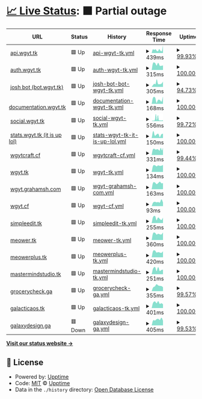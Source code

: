 # [📈 Live Status](https://stats.wgyt.tk): <!--live status--> **🟧 Partial outage**

<!--start: status pages-->
<!-- This summary is generated by Upptime (https://github.com/upptime/upptime) -->
<!-- Do not edit this manually, your changes will be overwritten -->
<!-- prettier-ignore -->
| URL | Status | History | Response Time | Uptime |
| --- | ------ | ------- | ------------- | ------ |
| <img alt="" src="https://favicons.githubusercontent.com/api.wgyt.tk" height="13"> [api.wgyt.tk](https://api.wgyt.tk/about) | 🟩 Up | [api-wgyt-tk.yml](https://github.com/wgytwebsites/stats.wgyt.tk/commits/HEAD/history/api-wgyt-tk.yml) | <details><summary><img alt="Response time graph" src="./graphs/api-wgyt-tk/response-time-week.png" height="20"> 439ms</summary><br><a href="https://stats.wgyt.tk/history/api-wgyt-tk"><img alt="Response time 452" src="https://img.shields.io/endpoint?url=https%3A%2F%2Fraw.githubusercontent.com%2Fwgytwebsites%2Fstats.wgyt.tk%2FHEAD%2Fapi%2Fapi-wgyt-tk%2Fresponse-time.json"></a><br><a href="https://stats.wgyt.tk/history/api-wgyt-tk"><img alt="24-hour response time 931" src="https://img.shields.io/endpoint?url=https%3A%2F%2Fraw.githubusercontent.com%2Fwgytwebsites%2Fstats.wgyt.tk%2FHEAD%2Fapi%2Fapi-wgyt-tk%2Fresponse-time-day.json"></a><br><a href="https://stats.wgyt.tk/history/api-wgyt-tk"><img alt="7-day response time 439" src="https://img.shields.io/endpoint?url=https%3A%2F%2Fraw.githubusercontent.com%2Fwgytwebsites%2Fstats.wgyt.tk%2FHEAD%2Fapi%2Fapi-wgyt-tk%2Fresponse-time-week.json"></a><br><a href="https://stats.wgyt.tk/history/api-wgyt-tk"><img alt="30-day response time 452" src="https://img.shields.io/endpoint?url=https%3A%2F%2Fraw.githubusercontent.com%2Fwgytwebsites%2Fstats.wgyt.tk%2FHEAD%2Fapi%2Fapi-wgyt-tk%2Fresponse-time-month.json"></a><br><a href="https://stats.wgyt.tk/history/api-wgyt-tk"><img alt="1-year response time 452" src="https://img.shields.io/endpoint?url=https%3A%2F%2Fraw.githubusercontent.com%2Fwgytwebsites%2Fstats.wgyt.tk%2FHEAD%2Fapi%2Fapi-wgyt-tk%2Fresponse-time-year.json"></a></details> | <details><summary><a href="https://stats.wgyt.tk/history/api-wgyt-tk">99.93%</a></summary><a href="https://stats.wgyt.tk/history/api-wgyt-tk"><img alt="All-time uptime 95.98%" src="https://img.shields.io/endpoint?url=https%3A%2F%2Fraw.githubusercontent.com%2Fwgytwebsites%2Fstats.wgyt.tk%2FHEAD%2Fapi%2Fapi-wgyt-tk%2Fuptime.json"></a><br><a href="https://stats.wgyt.tk/history/api-wgyt-tk"><img alt="24-hour uptime 100.00%" src="https://img.shields.io/endpoint?url=https%3A%2F%2Fraw.githubusercontent.com%2Fwgytwebsites%2Fstats.wgyt.tk%2FHEAD%2Fapi%2Fapi-wgyt-tk%2Fuptime-day.json"></a><br><a href="https://stats.wgyt.tk/history/api-wgyt-tk"><img alt="7-day uptime 99.93%" src="https://img.shields.io/endpoint?url=https%3A%2F%2Fraw.githubusercontent.com%2Fwgytwebsites%2Fstats.wgyt.tk%2FHEAD%2Fapi%2Fapi-wgyt-tk%2Fuptime-week.json"></a><br><a href="https://stats.wgyt.tk/history/api-wgyt-tk"><img alt="30-day uptime 95.98%" src="https://img.shields.io/endpoint?url=https%3A%2F%2Fraw.githubusercontent.com%2Fwgytwebsites%2Fstats.wgyt.tk%2FHEAD%2Fapi%2Fapi-wgyt-tk%2Fuptime-month.json"></a><br><a href="https://stats.wgyt.tk/history/api-wgyt-tk"><img alt="1-year uptime 95.98%" src="https://img.shields.io/endpoint?url=https%3A%2F%2Fraw.githubusercontent.com%2Fwgytwebsites%2Fstats.wgyt.tk%2FHEAD%2Fapi%2Fapi-wgyt-tk%2Fuptime-year.json"></a></details>
| <img alt="" src="https://favicons.githubusercontent.com/auth.wgyt.tk" height="13"> [auth.wgyt.tk](https://auth.wgyt.tk/) | 🟩 Up | [auth-wgyt-tk.yml](https://github.com/wgytwebsites/stats.wgyt.tk/commits/HEAD/history/auth-wgyt-tk.yml) | <details><summary><img alt="Response time graph" src="./graphs/auth-wgyt-tk/response-time-week.png" height="20"> 315ms</summary><br><a href="https://stats.wgyt.tk/history/auth-wgyt-tk"><img alt="Response time 394" src="https://img.shields.io/endpoint?url=https%3A%2F%2Fraw.githubusercontent.com%2Fwgytwebsites%2Fstats.wgyt.tk%2FHEAD%2Fapi%2Fauth-wgyt-tk%2Fresponse-time.json"></a><br><a href="https://stats.wgyt.tk/history/auth-wgyt-tk"><img alt="24-hour response time 350" src="https://img.shields.io/endpoint?url=https%3A%2F%2Fraw.githubusercontent.com%2Fwgytwebsites%2Fstats.wgyt.tk%2FHEAD%2Fapi%2Fauth-wgyt-tk%2Fresponse-time-day.json"></a><br><a href="https://stats.wgyt.tk/history/auth-wgyt-tk"><img alt="7-day response time 315" src="https://img.shields.io/endpoint?url=https%3A%2F%2Fraw.githubusercontent.com%2Fwgytwebsites%2Fstats.wgyt.tk%2FHEAD%2Fapi%2Fauth-wgyt-tk%2Fresponse-time-week.json"></a><br><a href="https://stats.wgyt.tk/history/auth-wgyt-tk"><img alt="30-day response time 394" src="https://img.shields.io/endpoint?url=https%3A%2F%2Fraw.githubusercontent.com%2Fwgytwebsites%2Fstats.wgyt.tk%2FHEAD%2Fapi%2Fauth-wgyt-tk%2Fresponse-time-month.json"></a><br><a href="https://stats.wgyt.tk/history/auth-wgyt-tk"><img alt="1-year response time 394" src="https://img.shields.io/endpoint?url=https%3A%2F%2Fraw.githubusercontent.com%2Fwgytwebsites%2Fstats.wgyt.tk%2FHEAD%2Fapi%2Fauth-wgyt-tk%2Fresponse-time-year.json"></a></details> | <details><summary><a href="https://stats.wgyt.tk/history/auth-wgyt-tk">100.00%</a></summary><a href="https://stats.wgyt.tk/history/auth-wgyt-tk"><img alt="All-time uptime 100.00%" src="https://img.shields.io/endpoint?url=https%3A%2F%2Fraw.githubusercontent.com%2Fwgytwebsites%2Fstats.wgyt.tk%2FHEAD%2Fapi%2Fauth-wgyt-tk%2Fuptime.json"></a><br><a href="https://stats.wgyt.tk/history/auth-wgyt-tk"><img alt="24-hour uptime 100.00%" src="https://img.shields.io/endpoint?url=https%3A%2F%2Fraw.githubusercontent.com%2Fwgytwebsites%2Fstats.wgyt.tk%2FHEAD%2Fapi%2Fauth-wgyt-tk%2Fuptime-day.json"></a><br><a href="https://stats.wgyt.tk/history/auth-wgyt-tk"><img alt="7-day uptime 100.00%" src="https://img.shields.io/endpoint?url=https%3A%2F%2Fraw.githubusercontent.com%2Fwgytwebsites%2Fstats.wgyt.tk%2FHEAD%2Fapi%2Fauth-wgyt-tk%2Fuptime-week.json"></a><br><a href="https://stats.wgyt.tk/history/auth-wgyt-tk"><img alt="30-day uptime 100.00%" src="https://img.shields.io/endpoint?url=https%3A%2F%2Fraw.githubusercontent.com%2Fwgytwebsites%2Fstats.wgyt.tk%2FHEAD%2Fapi%2Fauth-wgyt-tk%2Fuptime-month.json"></a><br><a href="https://stats.wgyt.tk/history/auth-wgyt-tk"><img alt="1-year uptime 100.00%" src="https://img.shields.io/endpoint?url=https%3A%2F%2Fraw.githubusercontent.com%2Fwgytwebsites%2Fstats.wgyt.tk%2FHEAD%2Fapi%2Fauth-wgyt-tk%2Fuptime-year.json"></a></details>
| <img alt="" src="https://favicons.githubusercontent.com/bot.wgyt.tk" height="13"> [josh bot (bot.wgyt.tk)](https://bot.wgyt.tk/) | 🟩 Up | [josh-bot-bot-wgyt-tk.yml](https://github.com/wgytwebsites/stats.wgyt.tk/commits/HEAD/history/josh-bot-bot-wgyt-tk.yml) | <details><summary><img alt="Response time graph" src="./graphs/josh-bot-bot-wgyt-tk/response-time-week.png" height="20"> 305ms</summary><br><a href="https://stats.wgyt.tk/history/josh-bot-bot-wgyt-tk"><img alt="Response time 351" src="https://img.shields.io/endpoint?url=https%3A%2F%2Fraw.githubusercontent.com%2Fwgytwebsites%2Fstats.wgyt.tk%2FHEAD%2Fapi%2Fjosh-bot-bot-wgyt-tk%2Fresponse-time.json"></a><br><a href="https://stats.wgyt.tk/history/josh-bot-bot-wgyt-tk"><img alt="24-hour response time 382" src="https://img.shields.io/endpoint?url=https%3A%2F%2Fraw.githubusercontent.com%2Fwgytwebsites%2Fstats.wgyt.tk%2FHEAD%2Fapi%2Fjosh-bot-bot-wgyt-tk%2Fresponse-time-day.json"></a><br><a href="https://stats.wgyt.tk/history/josh-bot-bot-wgyt-tk"><img alt="7-day response time 305" src="https://img.shields.io/endpoint?url=https%3A%2F%2Fraw.githubusercontent.com%2Fwgytwebsites%2Fstats.wgyt.tk%2FHEAD%2Fapi%2Fjosh-bot-bot-wgyt-tk%2Fresponse-time-week.json"></a><br><a href="https://stats.wgyt.tk/history/josh-bot-bot-wgyt-tk"><img alt="30-day response time 351" src="https://img.shields.io/endpoint?url=https%3A%2F%2Fraw.githubusercontent.com%2Fwgytwebsites%2Fstats.wgyt.tk%2FHEAD%2Fapi%2Fjosh-bot-bot-wgyt-tk%2Fresponse-time-month.json"></a><br><a href="https://stats.wgyt.tk/history/josh-bot-bot-wgyt-tk"><img alt="1-year response time 351" src="https://img.shields.io/endpoint?url=https%3A%2F%2Fraw.githubusercontent.com%2Fwgytwebsites%2Fstats.wgyt.tk%2FHEAD%2Fapi%2Fjosh-bot-bot-wgyt-tk%2Fresponse-time-year.json"></a></details> | <details><summary><a href="https://stats.wgyt.tk/history/josh-bot-bot-wgyt-tk">94.73%</a></summary><a href="https://stats.wgyt.tk/history/josh-bot-bot-wgyt-tk"><img alt="All-time uptime 96.44%" src="https://img.shields.io/endpoint?url=https%3A%2F%2Fraw.githubusercontent.com%2Fwgytwebsites%2Fstats.wgyt.tk%2FHEAD%2Fapi%2Fjosh-bot-bot-wgyt-tk%2Fuptime.json"></a><br><a href="https://stats.wgyt.tk/history/josh-bot-bot-wgyt-tk"><img alt="24-hour uptime 100.00%" src="https://img.shields.io/endpoint?url=https%3A%2F%2Fraw.githubusercontent.com%2Fwgytwebsites%2Fstats.wgyt.tk%2FHEAD%2Fapi%2Fjosh-bot-bot-wgyt-tk%2Fuptime-day.json"></a><br><a href="https://stats.wgyt.tk/history/josh-bot-bot-wgyt-tk"><img alt="7-day uptime 94.73%" src="https://img.shields.io/endpoint?url=https%3A%2F%2Fraw.githubusercontent.com%2Fwgytwebsites%2Fstats.wgyt.tk%2FHEAD%2Fapi%2Fjosh-bot-bot-wgyt-tk%2Fuptime-week.json"></a><br><a href="https://stats.wgyt.tk/history/josh-bot-bot-wgyt-tk"><img alt="30-day uptime 96.44%" src="https://img.shields.io/endpoint?url=https%3A%2F%2Fraw.githubusercontent.com%2Fwgytwebsites%2Fstats.wgyt.tk%2FHEAD%2Fapi%2Fjosh-bot-bot-wgyt-tk%2Fuptime-month.json"></a><br><a href="https://stats.wgyt.tk/history/josh-bot-bot-wgyt-tk"><img alt="1-year uptime 96.44%" src="https://img.shields.io/endpoint?url=https%3A%2F%2Fraw.githubusercontent.com%2Fwgytwebsites%2Fstats.wgyt.tk%2FHEAD%2Fapi%2Fjosh-bot-bot-wgyt-tk%2Fuptime-year.json"></a></details>
| <img alt="" src="https://favicons.githubusercontent.com/documentation.wgyt.tk" height="13"> [documentation.wgyt.tk](https://documentation.wgyt.tk/) | 🟩 Up | [documentation-wgyt-tk.yml](https://github.com/wgytwebsites/stats.wgyt.tk/commits/HEAD/history/documentation-wgyt-tk.yml) | <details><summary><img alt="Response time graph" src="./graphs/documentation-wgyt-tk/response-time-week.png" height="20"> 168ms</summary><br><a href="https://stats.wgyt.tk/history/documentation-wgyt-tk"><img alt="Response time 223" src="https://img.shields.io/endpoint?url=https%3A%2F%2Fraw.githubusercontent.com%2Fwgytwebsites%2Fstats.wgyt.tk%2FHEAD%2Fapi%2Fdocumentation-wgyt-tk%2Fresponse-time.json"></a><br><a href="https://stats.wgyt.tk/history/documentation-wgyt-tk"><img alt="24-hour response time 65" src="https://img.shields.io/endpoint?url=https%3A%2F%2Fraw.githubusercontent.com%2Fwgytwebsites%2Fstats.wgyt.tk%2FHEAD%2Fapi%2Fdocumentation-wgyt-tk%2Fresponse-time-day.json"></a><br><a href="https://stats.wgyt.tk/history/documentation-wgyt-tk"><img alt="7-day response time 168" src="https://img.shields.io/endpoint?url=https%3A%2F%2Fraw.githubusercontent.com%2Fwgytwebsites%2Fstats.wgyt.tk%2FHEAD%2Fapi%2Fdocumentation-wgyt-tk%2Fresponse-time-week.json"></a><br><a href="https://stats.wgyt.tk/history/documentation-wgyt-tk"><img alt="30-day response time 223" src="https://img.shields.io/endpoint?url=https%3A%2F%2Fraw.githubusercontent.com%2Fwgytwebsites%2Fstats.wgyt.tk%2FHEAD%2Fapi%2Fdocumentation-wgyt-tk%2Fresponse-time-month.json"></a><br><a href="https://stats.wgyt.tk/history/documentation-wgyt-tk"><img alt="1-year response time 223" src="https://img.shields.io/endpoint?url=https%3A%2F%2Fraw.githubusercontent.com%2Fwgytwebsites%2Fstats.wgyt.tk%2FHEAD%2Fapi%2Fdocumentation-wgyt-tk%2Fresponse-time-year.json"></a></details> | <details><summary><a href="https://stats.wgyt.tk/history/documentation-wgyt-tk">100.00%</a></summary><a href="https://stats.wgyt.tk/history/documentation-wgyt-tk"><img alt="All-time uptime 100.00%" src="https://img.shields.io/endpoint?url=https%3A%2F%2Fraw.githubusercontent.com%2Fwgytwebsites%2Fstats.wgyt.tk%2FHEAD%2Fapi%2Fdocumentation-wgyt-tk%2Fuptime.json"></a><br><a href="https://stats.wgyt.tk/history/documentation-wgyt-tk"><img alt="24-hour uptime 100.00%" src="https://img.shields.io/endpoint?url=https%3A%2F%2Fraw.githubusercontent.com%2Fwgytwebsites%2Fstats.wgyt.tk%2FHEAD%2Fapi%2Fdocumentation-wgyt-tk%2Fuptime-day.json"></a><br><a href="https://stats.wgyt.tk/history/documentation-wgyt-tk"><img alt="7-day uptime 100.00%" src="https://img.shields.io/endpoint?url=https%3A%2F%2Fraw.githubusercontent.com%2Fwgytwebsites%2Fstats.wgyt.tk%2FHEAD%2Fapi%2Fdocumentation-wgyt-tk%2Fuptime-week.json"></a><br><a href="https://stats.wgyt.tk/history/documentation-wgyt-tk"><img alt="30-day uptime 100.00%" src="https://img.shields.io/endpoint?url=https%3A%2F%2Fraw.githubusercontent.com%2Fwgytwebsites%2Fstats.wgyt.tk%2FHEAD%2Fapi%2Fdocumentation-wgyt-tk%2Fuptime-month.json"></a><br><a href="https://stats.wgyt.tk/history/documentation-wgyt-tk"><img alt="1-year uptime 100.00%" src="https://img.shields.io/endpoint?url=https%3A%2F%2Fraw.githubusercontent.com%2Fwgytwebsites%2Fstats.wgyt.tk%2FHEAD%2Fapi%2Fdocumentation-wgyt-tk%2Fuptime-year.json"></a></details>
| <img alt="" src="https://favicons.githubusercontent.com/social.wgyt.tk" height="13"> [social.wgyt.tk](https://social.wgyt.tk/) | 🟩 Up | [social-wgyt-tk.yml](https://github.com/wgytwebsites/stats.wgyt.tk/commits/HEAD/history/social-wgyt-tk.yml) | <details><summary><img alt="Response time graph" src="./graphs/social-wgyt-tk/response-time-week.png" height="20"> 556ms</summary><br><a href="https://stats.wgyt.tk/history/social-wgyt-tk"><img alt="Response time 387" src="https://img.shields.io/endpoint?url=https%3A%2F%2Fraw.githubusercontent.com%2Fwgytwebsites%2Fstats.wgyt.tk%2FHEAD%2Fapi%2Fsocial-wgyt-tk%2Fresponse-time.json"></a><br><a href="https://stats.wgyt.tk/history/social-wgyt-tk"><img alt="24-hour response time 240" src="https://img.shields.io/endpoint?url=https%3A%2F%2Fraw.githubusercontent.com%2Fwgytwebsites%2Fstats.wgyt.tk%2FHEAD%2Fapi%2Fsocial-wgyt-tk%2Fresponse-time-day.json"></a><br><a href="https://stats.wgyt.tk/history/social-wgyt-tk"><img alt="7-day response time 556" src="https://img.shields.io/endpoint?url=https%3A%2F%2Fraw.githubusercontent.com%2Fwgytwebsites%2Fstats.wgyt.tk%2FHEAD%2Fapi%2Fsocial-wgyt-tk%2Fresponse-time-week.json"></a><br><a href="https://stats.wgyt.tk/history/social-wgyt-tk"><img alt="30-day response time 387" src="https://img.shields.io/endpoint?url=https%3A%2F%2Fraw.githubusercontent.com%2Fwgytwebsites%2Fstats.wgyt.tk%2FHEAD%2Fapi%2Fsocial-wgyt-tk%2Fresponse-time-month.json"></a><br><a href="https://stats.wgyt.tk/history/social-wgyt-tk"><img alt="1-year response time 387" src="https://img.shields.io/endpoint?url=https%3A%2F%2Fraw.githubusercontent.com%2Fwgytwebsites%2Fstats.wgyt.tk%2FHEAD%2Fapi%2Fsocial-wgyt-tk%2Fresponse-time-year.json"></a></details> | <details><summary><a href="https://stats.wgyt.tk/history/social-wgyt-tk">99.72%</a></summary><a href="https://stats.wgyt.tk/history/social-wgyt-tk"><img alt="All-time uptime 99.81%" src="https://img.shields.io/endpoint?url=https%3A%2F%2Fraw.githubusercontent.com%2Fwgytwebsites%2Fstats.wgyt.tk%2FHEAD%2Fapi%2Fsocial-wgyt-tk%2Fuptime.json"></a><br><a href="https://stats.wgyt.tk/history/social-wgyt-tk"><img alt="24-hour uptime 100.00%" src="https://img.shields.io/endpoint?url=https%3A%2F%2Fraw.githubusercontent.com%2Fwgytwebsites%2Fstats.wgyt.tk%2FHEAD%2Fapi%2Fsocial-wgyt-tk%2Fuptime-day.json"></a><br><a href="https://stats.wgyt.tk/history/social-wgyt-tk"><img alt="7-day uptime 99.72%" src="https://img.shields.io/endpoint?url=https%3A%2F%2Fraw.githubusercontent.com%2Fwgytwebsites%2Fstats.wgyt.tk%2FHEAD%2Fapi%2Fsocial-wgyt-tk%2Fuptime-week.json"></a><br><a href="https://stats.wgyt.tk/history/social-wgyt-tk"><img alt="30-day uptime 99.81%" src="https://img.shields.io/endpoint?url=https%3A%2F%2Fraw.githubusercontent.com%2Fwgytwebsites%2Fstats.wgyt.tk%2FHEAD%2Fapi%2Fsocial-wgyt-tk%2Fuptime-month.json"></a><br><a href="https://stats.wgyt.tk/history/social-wgyt-tk"><img alt="1-year uptime 99.81%" src="https://img.shields.io/endpoint?url=https%3A%2F%2Fraw.githubusercontent.com%2Fwgytwebsites%2Fstats.wgyt.tk%2FHEAD%2Fapi%2Fsocial-wgyt-tk%2Fuptime-year.json"></a></details>
| <img alt="" src="https://favicons.githubusercontent.com/stats.wgyt.tk" height="13"> [stats.wgyt.tk (it is up lol)](https://stats.wgyt.tk/) | 🟩 Up | [stats-wgyt-tk-it-is-up-lol.yml](https://github.com/wgytwebsites/stats.wgyt.tk/commits/HEAD/history/stats-wgyt-tk-it-is-up-lol.yml) | <details><summary><img alt="Response time graph" src="./graphs/stats-wgyt-tk-it-is-up-lol/response-time-week.png" height="20"> 150ms</summary><br><a href="https://stats.wgyt.tk/history/stats-wgyt-tk-it-is-up-lol"><img alt="Response time 206" src="https://img.shields.io/endpoint?url=https%3A%2F%2Fraw.githubusercontent.com%2Fwgytwebsites%2Fstats.wgyt.tk%2FHEAD%2Fapi%2Fstats-wgyt-tk-it-is-up-lol%2Fresponse-time.json"></a><br><a href="https://stats.wgyt.tk/history/stats-wgyt-tk-it-is-up-lol"><img alt="24-hour response time 312" src="https://img.shields.io/endpoint?url=https%3A%2F%2Fraw.githubusercontent.com%2Fwgytwebsites%2Fstats.wgyt.tk%2FHEAD%2Fapi%2Fstats-wgyt-tk-it-is-up-lol%2Fresponse-time-day.json"></a><br><a href="https://stats.wgyt.tk/history/stats-wgyt-tk-it-is-up-lol"><img alt="7-day response time 150" src="https://img.shields.io/endpoint?url=https%3A%2F%2Fraw.githubusercontent.com%2Fwgytwebsites%2Fstats.wgyt.tk%2FHEAD%2Fapi%2Fstats-wgyt-tk-it-is-up-lol%2Fresponse-time-week.json"></a><br><a href="https://stats.wgyt.tk/history/stats-wgyt-tk-it-is-up-lol"><img alt="30-day response time 206" src="https://img.shields.io/endpoint?url=https%3A%2F%2Fraw.githubusercontent.com%2Fwgytwebsites%2Fstats.wgyt.tk%2FHEAD%2Fapi%2Fstats-wgyt-tk-it-is-up-lol%2Fresponse-time-month.json"></a><br><a href="https://stats.wgyt.tk/history/stats-wgyt-tk-it-is-up-lol"><img alt="1-year response time 206" src="https://img.shields.io/endpoint?url=https%3A%2F%2Fraw.githubusercontent.com%2Fwgytwebsites%2Fstats.wgyt.tk%2FHEAD%2Fapi%2Fstats-wgyt-tk-it-is-up-lol%2Fresponse-time-year.json"></a></details> | <details><summary><a href="https://stats.wgyt.tk/history/stats-wgyt-tk-it-is-up-lol">100.00%</a></summary><a href="https://stats.wgyt.tk/history/stats-wgyt-tk-it-is-up-lol"><img alt="All-time uptime 100.00%" src="https://img.shields.io/endpoint?url=https%3A%2F%2Fraw.githubusercontent.com%2Fwgytwebsites%2Fstats.wgyt.tk%2FHEAD%2Fapi%2Fstats-wgyt-tk-it-is-up-lol%2Fuptime.json"></a><br><a href="https://stats.wgyt.tk/history/stats-wgyt-tk-it-is-up-lol"><img alt="24-hour uptime 100.00%" src="https://img.shields.io/endpoint?url=https%3A%2F%2Fraw.githubusercontent.com%2Fwgytwebsites%2Fstats.wgyt.tk%2FHEAD%2Fapi%2Fstats-wgyt-tk-it-is-up-lol%2Fuptime-day.json"></a><br><a href="https://stats.wgyt.tk/history/stats-wgyt-tk-it-is-up-lol"><img alt="7-day uptime 100.00%" src="https://img.shields.io/endpoint?url=https%3A%2F%2Fraw.githubusercontent.com%2Fwgytwebsites%2Fstats.wgyt.tk%2FHEAD%2Fapi%2Fstats-wgyt-tk-it-is-up-lol%2Fuptime-week.json"></a><br><a href="https://stats.wgyt.tk/history/stats-wgyt-tk-it-is-up-lol"><img alt="30-day uptime 100.00%" src="https://img.shields.io/endpoint?url=https%3A%2F%2Fraw.githubusercontent.com%2Fwgytwebsites%2Fstats.wgyt.tk%2FHEAD%2Fapi%2Fstats-wgyt-tk-it-is-up-lol%2Fuptime-month.json"></a><br><a href="https://stats.wgyt.tk/history/stats-wgyt-tk-it-is-up-lol"><img alt="1-year uptime 100.00%" src="https://img.shields.io/endpoint?url=https%3A%2F%2Fraw.githubusercontent.com%2Fwgytwebsites%2Fstats.wgyt.tk%2FHEAD%2Fapi%2Fstats-wgyt-tk-it-is-up-lol%2Fuptime-year.json"></a></details>
| <img alt="" src="https://favicons.githubusercontent.com/wgytcraft.cf" height="13"> [wgytcraft.cf](https://wgytcraft.cf/) | 🟩 Up | [wgytcraft-cf.yml](https://github.com/wgytwebsites/stats.wgyt.tk/commits/HEAD/history/wgytcraft-cf.yml) | <details><summary><img alt="Response time graph" src="./graphs/wgytcraft-cf/response-time-week.png" height="20"> 331ms</summary><br><a href="https://stats.wgyt.tk/history/wgytcraft-cf"><img alt="Response time 335" src="https://img.shields.io/endpoint?url=https%3A%2F%2Fraw.githubusercontent.com%2Fwgytwebsites%2Fstats.wgyt.tk%2FHEAD%2Fapi%2Fwgytcraft-cf%2Fresponse-time.json"></a><br><a href="https://stats.wgyt.tk/history/wgytcraft-cf"><img alt="24-hour response time 1293" src="https://img.shields.io/endpoint?url=https%3A%2F%2Fraw.githubusercontent.com%2Fwgytwebsites%2Fstats.wgyt.tk%2FHEAD%2Fapi%2Fwgytcraft-cf%2Fresponse-time-day.json"></a><br><a href="https://stats.wgyt.tk/history/wgytcraft-cf"><img alt="7-day response time 331" src="https://img.shields.io/endpoint?url=https%3A%2F%2Fraw.githubusercontent.com%2Fwgytwebsites%2Fstats.wgyt.tk%2FHEAD%2Fapi%2Fwgytcraft-cf%2Fresponse-time-week.json"></a><br><a href="https://stats.wgyt.tk/history/wgytcraft-cf"><img alt="30-day response time 335" src="https://img.shields.io/endpoint?url=https%3A%2F%2Fraw.githubusercontent.com%2Fwgytwebsites%2Fstats.wgyt.tk%2FHEAD%2Fapi%2Fwgytcraft-cf%2Fresponse-time-month.json"></a><br><a href="https://stats.wgyt.tk/history/wgytcraft-cf"><img alt="1-year response time 335" src="https://img.shields.io/endpoint?url=https%3A%2F%2Fraw.githubusercontent.com%2Fwgytwebsites%2Fstats.wgyt.tk%2FHEAD%2Fapi%2Fwgytcraft-cf%2Fresponse-time-year.json"></a></details> | <details><summary><a href="https://stats.wgyt.tk/history/wgytcraft-cf">99.44%</a></summary><a href="https://stats.wgyt.tk/history/wgytcraft-cf"><img alt="All-time uptime 98.85%" src="https://img.shields.io/endpoint?url=https%3A%2F%2Fraw.githubusercontent.com%2Fwgytwebsites%2Fstats.wgyt.tk%2FHEAD%2Fapi%2Fwgytcraft-cf%2Fuptime.json"></a><br><a href="https://stats.wgyt.tk/history/wgytcraft-cf"><img alt="24-hour uptime 100.00%" src="https://img.shields.io/endpoint?url=https%3A%2F%2Fraw.githubusercontent.com%2Fwgytwebsites%2Fstats.wgyt.tk%2FHEAD%2Fapi%2Fwgytcraft-cf%2Fuptime-day.json"></a><br><a href="https://stats.wgyt.tk/history/wgytcraft-cf"><img alt="7-day uptime 99.44%" src="https://img.shields.io/endpoint?url=https%3A%2F%2Fraw.githubusercontent.com%2Fwgytwebsites%2Fstats.wgyt.tk%2FHEAD%2Fapi%2Fwgytcraft-cf%2Fuptime-week.json"></a><br><a href="https://stats.wgyt.tk/history/wgytcraft-cf"><img alt="30-day uptime 98.85%" src="https://img.shields.io/endpoint?url=https%3A%2F%2Fraw.githubusercontent.com%2Fwgytwebsites%2Fstats.wgyt.tk%2FHEAD%2Fapi%2Fwgytcraft-cf%2Fuptime-month.json"></a><br><a href="https://stats.wgyt.tk/history/wgytcraft-cf"><img alt="1-year uptime 98.85%" src="https://img.shields.io/endpoint?url=https%3A%2F%2Fraw.githubusercontent.com%2Fwgytwebsites%2Fstats.wgyt.tk%2FHEAD%2Fapi%2Fwgytcraft-cf%2Fuptime-year.json"></a></details>
| <img alt="" src="https://favicons.githubusercontent.com/auth.wgyt.tk" height="13"> [wgyt.tk](https://auth.wgyt.tk/) | 🟩 Up | [wgyt-tk.yml](https://github.com/wgytwebsites/stats.wgyt.tk/commits/HEAD/history/wgyt-tk.yml) | <details><summary><img alt="Response time graph" src="./graphs/wgyt-tk/response-time-week.png" height="20"> 134ms</summary><br><a href="https://stats.wgyt.tk/history/wgyt-tk"><img alt="Response time 132" src="https://img.shields.io/endpoint?url=https%3A%2F%2Fraw.githubusercontent.com%2Fwgytwebsites%2Fstats.wgyt.tk%2FHEAD%2Fapi%2Fwgyt-tk%2Fresponse-time.json"></a><br><a href="https://stats.wgyt.tk/history/wgyt-tk"><img alt="24-hour response time 143" src="https://img.shields.io/endpoint?url=https%3A%2F%2Fraw.githubusercontent.com%2Fwgytwebsites%2Fstats.wgyt.tk%2FHEAD%2Fapi%2Fwgyt-tk%2Fresponse-time-day.json"></a><br><a href="https://stats.wgyt.tk/history/wgyt-tk"><img alt="7-day response time 134" src="https://img.shields.io/endpoint?url=https%3A%2F%2Fraw.githubusercontent.com%2Fwgytwebsites%2Fstats.wgyt.tk%2FHEAD%2Fapi%2Fwgyt-tk%2Fresponse-time-week.json"></a><br><a href="https://stats.wgyt.tk/history/wgyt-tk"><img alt="30-day response time 132" src="https://img.shields.io/endpoint?url=https%3A%2F%2Fraw.githubusercontent.com%2Fwgytwebsites%2Fstats.wgyt.tk%2FHEAD%2Fapi%2Fwgyt-tk%2Fresponse-time-month.json"></a><br><a href="https://stats.wgyt.tk/history/wgyt-tk"><img alt="1-year response time 132" src="https://img.shields.io/endpoint?url=https%3A%2F%2Fraw.githubusercontent.com%2Fwgytwebsites%2Fstats.wgyt.tk%2FHEAD%2Fapi%2Fwgyt-tk%2Fresponse-time-year.json"></a></details> | <details><summary><a href="https://stats.wgyt.tk/history/wgyt-tk">100.00%</a></summary><a href="https://stats.wgyt.tk/history/wgyt-tk"><img alt="All-time uptime 100.00%" src="https://img.shields.io/endpoint?url=https%3A%2F%2Fraw.githubusercontent.com%2Fwgytwebsites%2Fstats.wgyt.tk%2FHEAD%2Fapi%2Fwgyt-tk%2Fuptime.json"></a><br><a href="https://stats.wgyt.tk/history/wgyt-tk"><img alt="24-hour uptime 100.00%" src="https://img.shields.io/endpoint?url=https%3A%2F%2Fraw.githubusercontent.com%2Fwgytwebsites%2Fstats.wgyt.tk%2FHEAD%2Fapi%2Fwgyt-tk%2Fuptime-day.json"></a><br><a href="https://stats.wgyt.tk/history/wgyt-tk"><img alt="7-day uptime 100.00%" src="https://img.shields.io/endpoint?url=https%3A%2F%2Fraw.githubusercontent.com%2Fwgytwebsites%2Fstats.wgyt.tk%2FHEAD%2Fapi%2Fwgyt-tk%2Fuptime-week.json"></a><br><a href="https://stats.wgyt.tk/history/wgyt-tk"><img alt="30-day uptime 100.00%" src="https://img.shields.io/endpoint?url=https%3A%2F%2Fraw.githubusercontent.com%2Fwgytwebsites%2Fstats.wgyt.tk%2FHEAD%2Fapi%2Fwgyt-tk%2Fuptime-month.json"></a><br><a href="https://stats.wgyt.tk/history/wgyt-tk"><img alt="1-year uptime 100.00%" src="https://img.shields.io/endpoint?url=https%3A%2F%2Fraw.githubusercontent.com%2Fwgytwebsites%2Fstats.wgyt.tk%2FHEAD%2Fapi%2Fwgyt-tk%2Fuptime-year.json"></a></details>
| <img alt="" src="https://favicons.githubusercontent.com/wgyt.grahamsh.com" height="13"> [wgyt.grahamsh.com](https://wgyt.grahamsh.com/) | 🟩 Up | [wgyt-grahamsh-com.yml](https://github.com/wgytwebsites/stats.wgyt.tk/commits/HEAD/history/wgyt-grahamsh-com.yml) | <details><summary><img alt="Response time graph" src="./graphs/wgyt-grahamsh-com/response-time-week.png" height="20"> 163ms</summary><br><a href="https://stats.wgyt.tk/history/wgyt-grahamsh-com"><img alt="Response time 228" src="https://img.shields.io/endpoint?url=https%3A%2F%2Fraw.githubusercontent.com%2Fwgytwebsites%2Fstats.wgyt.tk%2FHEAD%2Fapi%2Fwgyt-grahamsh-com%2Fresponse-time.json"></a><br><a href="https://stats.wgyt.tk/history/wgyt-grahamsh-com"><img alt="24-hour response time 264" src="https://img.shields.io/endpoint?url=https%3A%2F%2Fraw.githubusercontent.com%2Fwgytwebsites%2Fstats.wgyt.tk%2FHEAD%2Fapi%2Fwgyt-grahamsh-com%2Fresponse-time-day.json"></a><br><a href="https://stats.wgyt.tk/history/wgyt-grahamsh-com"><img alt="7-day response time 163" src="https://img.shields.io/endpoint?url=https%3A%2F%2Fraw.githubusercontent.com%2Fwgytwebsites%2Fstats.wgyt.tk%2FHEAD%2Fapi%2Fwgyt-grahamsh-com%2Fresponse-time-week.json"></a><br><a href="https://stats.wgyt.tk/history/wgyt-grahamsh-com"><img alt="30-day response time 228" src="https://img.shields.io/endpoint?url=https%3A%2F%2Fraw.githubusercontent.com%2Fwgytwebsites%2Fstats.wgyt.tk%2FHEAD%2Fapi%2Fwgyt-grahamsh-com%2Fresponse-time-month.json"></a><br><a href="https://stats.wgyt.tk/history/wgyt-grahamsh-com"><img alt="1-year response time 228" src="https://img.shields.io/endpoint?url=https%3A%2F%2Fraw.githubusercontent.com%2Fwgytwebsites%2Fstats.wgyt.tk%2FHEAD%2Fapi%2Fwgyt-grahamsh-com%2Fresponse-time-year.json"></a></details> | <details><summary><a href="https://stats.wgyt.tk/history/wgyt-grahamsh-com">100.00%</a></summary><a href="https://stats.wgyt.tk/history/wgyt-grahamsh-com"><img alt="All-time uptime 100.00%" src="https://img.shields.io/endpoint?url=https%3A%2F%2Fraw.githubusercontent.com%2Fwgytwebsites%2Fstats.wgyt.tk%2FHEAD%2Fapi%2Fwgyt-grahamsh-com%2Fuptime.json"></a><br><a href="https://stats.wgyt.tk/history/wgyt-grahamsh-com"><img alt="24-hour uptime 100.00%" src="https://img.shields.io/endpoint?url=https%3A%2F%2Fraw.githubusercontent.com%2Fwgytwebsites%2Fstats.wgyt.tk%2FHEAD%2Fapi%2Fwgyt-grahamsh-com%2Fuptime-day.json"></a><br><a href="https://stats.wgyt.tk/history/wgyt-grahamsh-com"><img alt="7-day uptime 100.00%" src="https://img.shields.io/endpoint?url=https%3A%2F%2Fraw.githubusercontent.com%2Fwgytwebsites%2Fstats.wgyt.tk%2FHEAD%2Fapi%2Fwgyt-grahamsh-com%2Fuptime-week.json"></a><br><a href="https://stats.wgyt.tk/history/wgyt-grahamsh-com"><img alt="30-day uptime 100.00%" src="https://img.shields.io/endpoint?url=https%3A%2F%2Fraw.githubusercontent.com%2Fwgytwebsites%2Fstats.wgyt.tk%2FHEAD%2Fapi%2Fwgyt-grahamsh-com%2Fuptime-month.json"></a><br><a href="https://stats.wgyt.tk/history/wgyt-grahamsh-com"><img alt="1-year uptime 100.00%" src="https://img.shields.io/endpoint?url=https%3A%2F%2Fraw.githubusercontent.com%2Fwgytwebsites%2Fstats.wgyt.tk%2FHEAD%2Fapi%2Fwgyt-grahamsh-com%2Fuptime-year.json"></a></details>
| <img alt="" src="https://favicons.githubusercontent.com/auth.wgyt.tk" height="13"> [wgyt.cf](https://auth.wgyt.tk/) | 🟩 Up | [wgyt-cf.yml](https://github.com/wgytwebsites/stats.wgyt.tk/commits/HEAD/history/wgyt-cf.yml) | <details><summary><img alt="Response time graph" src="./graphs/wgyt-cf/response-time-week.png" height="20"> 93ms</summary><br><a href="https://stats.wgyt.tk/history/wgyt-cf"><img alt="Response time 347" src="https://img.shields.io/endpoint?url=https%3A%2F%2Fraw.githubusercontent.com%2Fwgytwebsites%2Fstats.wgyt.tk%2FHEAD%2Fapi%2Fwgyt-cf%2Fresponse-time.json"></a><br><a href="https://stats.wgyt.tk/history/wgyt-cf"><img alt="24-hour response time 109" src="https://img.shields.io/endpoint?url=https%3A%2F%2Fraw.githubusercontent.com%2Fwgytwebsites%2Fstats.wgyt.tk%2FHEAD%2Fapi%2Fwgyt-cf%2Fresponse-time-day.json"></a><br><a href="https://stats.wgyt.tk/history/wgyt-cf"><img alt="7-day response time 93" src="https://img.shields.io/endpoint?url=https%3A%2F%2Fraw.githubusercontent.com%2Fwgytwebsites%2Fstats.wgyt.tk%2FHEAD%2Fapi%2Fwgyt-cf%2Fresponse-time-week.json"></a><br><a href="https://stats.wgyt.tk/history/wgyt-cf"><img alt="30-day response time 212" src="https://img.shields.io/endpoint?url=https%3A%2F%2Fraw.githubusercontent.com%2Fwgytwebsites%2Fstats.wgyt.tk%2FHEAD%2Fapi%2Fwgyt-cf%2Fresponse-time-month.json"></a><br><a href="https://stats.wgyt.tk/history/wgyt-cf"><img alt="1-year response time 347" src="https://img.shields.io/endpoint?url=https%3A%2F%2Fraw.githubusercontent.com%2Fwgytwebsites%2Fstats.wgyt.tk%2FHEAD%2Fapi%2Fwgyt-cf%2Fresponse-time-year.json"></a></details> | <details><summary><a href="https://stats.wgyt.tk/history/wgyt-cf">100.00%</a></summary><a href="https://stats.wgyt.tk/history/wgyt-cf"><img alt="All-time uptime 99.42%" src="https://img.shields.io/endpoint?url=https%3A%2F%2Fraw.githubusercontent.com%2Fwgytwebsites%2Fstats.wgyt.tk%2FHEAD%2Fapi%2Fwgyt-cf%2Fuptime.json"></a><br><a href="https://stats.wgyt.tk/history/wgyt-cf"><img alt="24-hour uptime 100.00%" src="https://img.shields.io/endpoint?url=https%3A%2F%2Fraw.githubusercontent.com%2Fwgytwebsites%2Fstats.wgyt.tk%2FHEAD%2Fapi%2Fwgyt-cf%2Fuptime-day.json"></a><br><a href="https://stats.wgyt.tk/history/wgyt-cf"><img alt="7-day uptime 100.00%" src="https://img.shields.io/endpoint?url=https%3A%2F%2Fraw.githubusercontent.com%2Fwgytwebsites%2Fstats.wgyt.tk%2FHEAD%2Fapi%2Fwgyt-cf%2Fuptime-week.json"></a><br><a href="https://stats.wgyt.tk/history/wgyt-cf"><img alt="30-day uptime 100.00%" src="https://img.shields.io/endpoint?url=https%3A%2F%2Fraw.githubusercontent.com%2Fwgytwebsites%2Fstats.wgyt.tk%2FHEAD%2Fapi%2Fwgyt-cf%2Fuptime-month.json"></a><br><a href="https://stats.wgyt.tk/history/wgyt-cf"><img alt="1-year uptime 99.42%" src="https://img.shields.io/endpoint?url=https%3A%2F%2Fraw.githubusercontent.com%2Fwgytwebsites%2Fstats.wgyt.tk%2FHEAD%2Fapi%2Fwgyt-cf%2Fuptime-year.json"></a></details>
| <img alt="" src="https://favicons.githubusercontent.com/simpleedit.tk" height="13"> [simpleedit.tk](https://simpleedit.tk/) | 🟩 Up | [simpleedit-tk.yml](https://github.com/wgytwebsites/stats.wgyt.tk/commits/HEAD/history/simpleedit-tk.yml) | <details><summary><img alt="Response time graph" src="./graphs/simpleedit-tk/response-time-week.png" height="20"> 255ms</summary><br><a href="https://stats.wgyt.tk/history/simpleedit-tk"><img alt="Response time 302" src="https://img.shields.io/endpoint?url=https%3A%2F%2Fraw.githubusercontent.com%2Fwgytwebsites%2Fstats.wgyt.tk%2FHEAD%2Fapi%2Fsimpleedit-tk%2Fresponse-time.json"></a><br><a href="https://stats.wgyt.tk/history/simpleedit-tk"><img alt="24-hour response time 337" src="https://img.shields.io/endpoint?url=https%3A%2F%2Fraw.githubusercontent.com%2Fwgytwebsites%2Fstats.wgyt.tk%2FHEAD%2Fapi%2Fsimpleedit-tk%2Fresponse-time-day.json"></a><br><a href="https://stats.wgyt.tk/history/simpleedit-tk"><img alt="7-day response time 255" src="https://img.shields.io/endpoint?url=https%3A%2F%2Fraw.githubusercontent.com%2Fwgytwebsites%2Fstats.wgyt.tk%2FHEAD%2Fapi%2Fsimpleedit-tk%2Fresponse-time-week.json"></a><br><a href="https://stats.wgyt.tk/history/simpleedit-tk"><img alt="30-day response time 302" src="https://img.shields.io/endpoint?url=https%3A%2F%2Fraw.githubusercontent.com%2Fwgytwebsites%2Fstats.wgyt.tk%2FHEAD%2Fapi%2Fsimpleedit-tk%2Fresponse-time-month.json"></a><br><a href="https://stats.wgyt.tk/history/simpleedit-tk"><img alt="1-year response time 302" src="https://img.shields.io/endpoint?url=https%3A%2F%2Fraw.githubusercontent.com%2Fwgytwebsites%2Fstats.wgyt.tk%2FHEAD%2Fapi%2Fsimpleedit-tk%2Fresponse-time-year.json"></a></details> | <details><summary><a href="https://stats.wgyt.tk/history/simpleedit-tk">100.00%</a></summary><a href="https://stats.wgyt.tk/history/simpleedit-tk"><img alt="All-time uptime 100.00%" src="https://img.shields.io/endpoint?url=https%3A%2F%2Fraw.githubusercontent.com%2Fwgytwebsites%2Fstats.wgyt.tk%2FHEAD%2Fapi%2Fsimpleedit-tk%2Fuptime.json"></a><br><a href="https://stats.wgyt.tk/history/simpleedit-tk"><img alt="24-hour uptime 100.00%" src="https://img.shields.io/endpoint?url=https%3A%2F%2Fraw.githubusercontent.com%2Fwgytwebsites%2Fstats.wgyt.tk%2FHEAD%2Fapi%2Fsimpleedit-tk%2Fuptime-day.json"></a><br><a href="https://stats.wgyt.tk/history/simpleedit-tk"><img alt="7-day uptime 100.00%" src="https://img.shields.io/endpoint?url=https%3A%2F%2Fraw.githubusercontent.com%2Fwgytwebsites%2Fstats.wgyt.tk%2FHEAD%2Fapi%2Fsimpleedit-tk%2Fuptime-week.json"></a><br><a href="https://stats.wgyt.tk/history/simpleedit-tk"><img alt="30-day uptime 100.00%" src="https://img.shields.io/endpoint?url=https%3A%2F%2Fraw.githubusercontent.com%2Fwgytwebsites%2Fstats.wgyt.tk%2FHEAD%2Fapi%2Fsimpleedit-tk%2Fuptime-month.json"></a><br><a href="https://stats.wgyt.tk/history/simpleedit-tk"><img alt="1-year uptime 100.00%" src="https://img.shields.io/endpoint?url=https%3A%2F%2Fraw.githubusercontent.com%2Fwgytwebsites%2Fstats.wgyt.tk%2FHEAD%2Fapi%2Fsimpleedit-tk%2Fuptime-year.json"></a></details>
| <img alt="" src="https://favicons.githubusercontent.com/meower.tk" height="13"> [meower.tk](https://meower.tk/) | 🟩 Up | [meower-tk.yml](https://github.com/wgytwebsites/stats.wgyt.tk/commits/HEAD/history/meower-tk.yml) | <details><summary><img alt="Response time graph" src="./graphs/meower-tk/response-time-week.png" height="20"> 360ms</summary><br><a href="https://stats.wgyt.tk/history/meower-tk"><img alt="Response time 420" src="https://img.shields.io/endpoint?url=https%3A%2F%2Fraw.githubusercontent.com%2Fwgytwebsites%2Fstats.wgyt.tk%2FHEAD%2Fapi%2Fmeower-tk%2Fresponse-time.json"></a><br><a href="https://stats.wgyt.tk/history/meower-tk"><img alt="24-hour response time 312" src="https://img.shields.io/endpoint?url=https%3A%2F%2Fraw.githubusercontent.com%2Fwgytwebsites%2Fstats.wgyt.tk%2FHEAD%2Fapi%2Fmeower-tk%2Fresponse-time-day.json"></a><br><a href="https://stats.wgyt.tk/history/meower-tk"><img alt="7-day response time 360" src="https://img.shields.io/endpoint?url=https%3A%2F%2Fraw.githubusercontent.com%2Fwgytwebsites%2Fstats.wgyt.tk%2FHEAD%2Fapi%2Fmeower-tk%2Fresponse-time-week.json"></a><br><a href="https://stats.wgyt.tk/history/meower-tk"><img alt="30-day response time 420" src="https://img.shields.io/endpoint?url=https%3A%2F%2Fraw.githubusercontent.com%2Fwgytwebsites%2Fstats.wgyt.tk%2FHEAD%2Fapi%2Fmeower-tk%2Fresponse-time-month.json"></a><br><a href="https://stats.wgyt.tk/history/meower-tk"><img alt="1-year response time 420" src="https://img.shields.io/endpoint?url=https%3A%2F%2Fraw.githubusercontent.com%2Fwgytwebsites%2Fstats.wgyt.tk%2FHEAD%2Fapi%2Fmeower-tk%2Fresponse-time-year.json"></a></details> | <details><summary><a href="https://stats.wgyt.tk/history/meower-tk">100.00%</a></summary><a href="https://stats.wgyt.tk/history/meower-tk"><img alt="All-time uptime 100.00%" src="https://img.shields.io/endpoint?url=https%3A%2F%2Fraw.githubusercontent.com%2Fwgytwebsites%2Fstats.wgyt.tk%2FHEAD%2Fapi%2Fmeower-tk%2Fuptime.json"></a><br><a href="https://stats.wgyt.tk/history/meower-tk"><img alt="24-hour uptime 100.00%" src="https://img.shields.io/endpoint?url=https%3A%2F%2Fraw.githubusercontent.com%2Fwgytwebsites%2Fstats.wgyt.tk%2FHEAD%2Fapi%2Fmeower-tk%2Fuptime-day.json"></a><br><a href="https://stats.wgyt.tk/history/meower-tk"><img alt="7-day uptime 100.00%" src="https://img.shields.io/endpoint?url=https%3A%2F%2Fraw.githubusercontent.com%2Fwgytwebsites%2Fstats.wgyt.tk%2FHEAD%2Fapi%2Fmeower-tk%2Fuptime-week.json"></a><br><a href="https://stats.wgyt.tk/history/meower-tk"><img alt="30-day uptime 100.00%" src="https://img.shields.io/endpoint?url=https%3A%2F%2Fraw.githubusercontent.com%2Fwgytwebsites%2Fstats.wgyt.tk%2FHEAD%2Fapi%2Fmeower-tk%2Fuptime-month.json"></a><br><a href="https://stats.wgyt.tk/history/meower-tk"><img alt="1-year uptime 100.00%" src="https://img.shields.io/endpoint?url=https%3A%2F%2Fraw.githubusercontent.com%2Fwgytwebsites%2Fstats.wgyt.tk%2FHEAD%2Fapi%2Fmeower-tk%2Fuptime-year.json"></a></details>
| <img alt="" src="https://favicons.githubusercontent.com/meowerplus.tk" height="13"> [meowerplus.tk](https://meowerplus.tk/) | 🟩 Up | [meowerplus-tk.yml](https://github.com/wgytwebsites/stats.wgyt.tk/commits/HEAD/history/meowerplus-tk.yml) | <details><summary><img alt="Response time graph" src="./graphs/meowerplus-tk/response-time-week.png" height="20"> 420ms</summary><br><a href="https://stats.wgyt.tk/history/meowerplus-tk"><img alt="Response time 467" src="https://img.shields.io/endpoint?url=https%3A%2F%2Fraw.githubusercontent.com%2Fwgytwebsites%2Fstats.wgyt.tk%2FHEAD%2Fapi%2Fmeowerplus-tk%2Fresponse-time.json"></a><br><a href="https://stats.wgyt.tk/history/meowerplus-tk"><img alt="24-hour response time 455" src="https://img.shields.io/endpoint?url=https%3A%2F%2Fraw.githubusercontent.com%2Fwgytwebsites%2Fstats.wgyt.tk%2FHEAD%2Fapi%2Fmeowerplus-tk%2Fresponse-time-day.json"></a><br><a href="https://stats.wgyt.tk/history/meowerplus-tk"><img alt="7-day response time 420" src="https://img.shields.io/endpoint?url=https%3A%2F%2Fraw.githubusercontent.com%2Fwgytwebsites%2Fstats.wgyt.tk%2FHEAD%2Fapi%2Fmeowerplus-tk%2Fresponse-time-week.json"></a><br><a href="https://stats.wgyt.tk/history/meowerplus-tk"><img alt="30-day response time 467" src="https://img.shields.io/endpoint?url=https%3A%2F%2Fraw.githubusercontent.com%2Fwgytwebsites%2Fstats.wgyt.tk%2FHEAD%2Fapi%2Fmeowerplus-tk%2Fresponse-time-month.json"></a><br><a href="https://stats.wgyt.tk/history/meowerplus-tk"><img alt="1-year response time 467" src="https://img.shields.io/endpoint?url=https%3A%2F%2Fraw.githubusercontent.com%2Fwgytwebsites%2Fstats.wgyt.tk%2FHEAD%2Fapi%2Fmeowerplus-tk%2Fresponse-time-year.json"></a></details> | <details><summary><a href="https://stats.wgyt.tk/history/meowerplus-tk">100.00%</a></summary><a href="https://stats.wgyt.tk/history/meowerplus-tk"><img alt="All-time uptime 99.97%" src="https://img.shields.io/endpoint?url=https%3A%2F%2Fraw.githubusercontent.com%2Fwgytwebsites%2Fstats.wgyt.tk%2FHEAD%2Fapi%2Fmeowerplus-tk%2Fuptime.json"></a><br><a href="https://stats.wgyt.tk/history/meowerplus-tk"><img alt="24-hour uptime 100.00%" src="https://img.shields.io/endpoint?url=https%3A%2F%2Fraw.githubusercontent.com%2Fwgytwebsites%2Fstats.wgyt.tk%2FHEAD%2Fapi%2Fmeowerplus-tk%2Fuptime-day.json"></a><br><a href="https://stats.wgyt.tk/history/meowerplus-tk"><img alt="7-day uptime 100.00%" src="https://img.shields.io/endpoint?url=https%3A%2F%2Fraw.githubusercontent.com%2Fwgytwebsites%2Fstats.wgyt.tk%2FHEAD%2Fapi%2Fmeowerplus-tk%2Fuptime-week.json"></a><br><a href="https://stats.wgyt.tk/history/meowerplus-tk"><img alt="30-day uptime 99.97%" src="https://img.shields.io/endpoint?url=https%3A%2F%2Fraw.githubusercontent.com%2Fwgytwebsites%2Fstats.wgyt.tk%2FHEAD%2Fapi%2Fmeowerplus-tk%2Fuptime-month.json"></a><br><a href="https://stats.wgyt.tk/history/meowerplus-tk"><img alt="1-year uptime 99.97%" src="https://img.shields.io/endpoint?url=https%3A%2F%2Fraw.githubusercontent.com%2Fwgytwebsites%2Fstats.wgyt.tk%2FHEAD%2Fapi%2Fmeowerplus-tk%2Fuptime-year.json"></a></details>
| <img alt="" src="https://favicons.githubusercontent.com/mastermindstudio.tk" height="13"> [mastermindstudio.tk](https://mastermindstudio.tk/) | 🟩 Up | [mastermindstudio-tk.yml](https://github.com/wgytwebsites/stats.wgyt.tk/commits/HEAD/history/mastermindstudio-tk.yml) | <details><summary><img alt="Response time graph" src="./graphs/mastermindstudio-tk/response-time-week.png" height="20"> 251ms</summary><br><a href="https://stats.wgyt.tk/history/mastermindstudio-tk"><img alt="Response time 268" src="https://img.shields.io/endpoint?url=https%3A%2F%2Fraw.githubusercontent.com%2Fwgytwebsites%2Fstats.wgyt.tk%2FHEAD%2Fapi%2Fmastermindstudio-tk%2Fresponse-time.json"></a><br><a href="https://stats.wgyt.tk/history/mastermindstudio-tk"><img alt="24-hour response time 240" src="https://img.shields.io/endpoint?url=https%3A%2F%2Fraw.githubusercontent.com%2Fwgytwebsites%2Fstats.wgyt.tk%2FHEAD%2Fapi%2Fmastermindstudio-tk%2Fresponse-time-day.json"></a><br><a href="https://stats.wgyt.tk/history/mastermindstudio-tk"><img alt="7-day response time 251" src="https://img.shields.io/endpoint?url=https%3A%2F%2Fraw.githubusercontent.com%2Fwgytwebsites%2Fstats.wgyt.tk%2FHEAD%2Fapi%2Fmastermindstudio-tk%2Fresponse-time-week.json"></a><br><a href="https://stats.wgyt.tk/history/mastermindstudio-tk"><img alt="30-day response time 268" src="https://img.shields.io/endpoint?url=https%3A%2F%2Fraw.githubusercontent.com%2Fwgytwebsites%2Fstats.wgyt.tk%2FHEAD%2Fapi%2Fmastermindstudio-tk%2Fresponse-time-month.json"></a><br><a href="https://stats.wgyt.tk/history/mastermindstudio-tk"><img alt="1-year response time 268" src="https://img.shields.io/endpoint?url=https%3A%2F%2Fraw.githubusercontent.com%2Fwgytwebsites%2Fstats.wgyt.tk%2FHEAD%2Fapi%2Fmastermindstudio-tk%2Fresponse-time-year.json"></a></details> | <details><summary><a href="https://stats.wgyt.tk/history/mastermindstudio-tk">100.00%</a></summary><a href="https://stats.wgyt.tk/history/mastermindstudio-tk"><img alt="All-time uptime 99.96%" src="https://img.shields.io/endpoint?url=https%3A%2F%2Fraw.githubusercontent.com%2Fwgytwebsites%2Fstats.wgyt.tk%2FHEAD%2Fapi%2Fmastermindstudio-tk%2Fuptime.json"></a><br><a href="https://stats.wgyt.tk/history/mastermindstudio-tk"><img alt="24-hour uptime 100.00%" src="https://img.shields.io/endpoint?url=https%3A%2F%2Fraw.githubusercontent.com%2Fwgytwebsites%2Fstats.wgyt.tk%2FHEAD%2Fapi%2Fmastermindstudio-tk%2Fuptime-day.json"></a><br><a href="https://stats.wgyt.tk/history/mastermindstudio-tk"><img alt="7-day uptime 100.00%" src="https://img.shields.io/endpoint?url=https%3A%2F%2Fraw.githubusercontent.com%2Fwgytwebsites%2Fstats.wgyt.tk%2FHEAD%2Fapi%2Fmastermindstudio-tk%2Fuptime-week.json"></a><br><a href="https://stats.wgyt.tk/history/mastermindstudio-tk"><img alt="30-day uptime 99.96%" src="https://img.shields.io/endpoint?url=https%3A%2F%2Fraw.githubusercontent.com%2Fwgytwebsites%2Fstats.wgyt.tk%2FHEAD%2Fapi%2Fmastermindstudio-tk%2Fuptime-month.json"></a><br><a href="https://stats.wgyt.tk/history/mastermindstudio-tk"><img alt="1-year uptime 99.96%" src="https://img.shields.io/endpoint?url=https%3A%2F%2Fraw.githubusercontent.com%2Fwgytwebsites%2Fstats.wgyt.tk%2FHEAD%2Fapi%2Fmastermindstudio-tk%2Fuptime-year.json"></a></details>
| <img alt="" src="https://favicons.githubusercontent.com/grocerycheck.ga" height="13"> [grocerycheck.ga](https://grocerycheck.ga/) | 🟩 Up | [grocerycheck-ga.yml](https://github.com/wgytwebsites/stats.wgyt.tk/commits/HEAD/history/grocerycheck-ga.yml) | <details><summary><img alt="Response time graph" src="./graphs/grocerycheck-ga/response-time-week.png" height="20"> 355ms</summary><br><a href="https://stats.wgyt.tk/history/grocerycheck-ga"><img alt="Response time 435" src="https://img.shields.io/endpoint?url=https%3A%2F%2Fraw.githubusercontent.com%2Fwgytwebsites%2Fstats.wgyt.tk%2FHEAD%2Fapi%2Fgrocerycheck-ga%2Fresponse-time.json"></a><br><a href="https://stats.wgyt.tk/history/grocerycheck-ga"><img alt="24-hour response time 526" src="https://img.shields.io/endpoint?url=https%3A%2F%2Fraw.githubusercontent.com%2Fwgytwebsites%2Fstats.wgyt.tk%2FHEAD%2Fapi%2Fgrocerycheck-ga%2Fresponse-time-day.json"></a><br><a href="https://stats.wgyt.tk/history/grocerycheck-ga"><img alt="7-day response time 355" src="https://img.shields.io/endpoint?url=https%3A%2F%2Fraw.githubusercontent.com%2Fwgytwebsites%2Fstats.wgyt.tk%2FHEAD%2Fapi%2Fgrocerycheck-ga%2Fresponse-time-week.json"></a><br><a href="https://stats.wgyt.tk/history/grocerycheck-ga"><img alt="30-day response time 435" src="https://img.shields.io/endpoint?url=https%3A%2F%2Fraw.githubusercontent.com%2Fwgytwebsites%2Fstats.wgyt.tk%2FHEAD%2Fapi%2Fgrocerycheck-ga%2Fresponse-time-month.json"></a><br><a href="https://stats.wgyt.tk/history/grocerycheck-ga"><img alt="1-year response time 435" src="https://img.shields.io/endpoint?url=https%3A%2F%2Fraw.githubusercontent.com%2Fwgytwebsites%2Fstats.wgyt.tk%2FHEAD%2Fapi%2Fgrocerycheck-ga%2Fresponse-time-year.json"></a></details> | <details><summary><a href="https://stats.wgyt.tk/history/grocerycheck-ga">99.57%</a></summary><a href="https://stats.wgyt.tk/history/grocerycheck-ga"><img alt="All-time uptime 99.65%" src="https://img.shields.io/endpoint?url=https%3A%2F%2Fraw.githubusercontent.com%2Fwgytwebsites%2Fstats.wgyt.tk%2FHEAD%2Fapi%2Fgrocerycheck-ga%2Fuptime.json"></a><br><a href="https://stats.wgyt.tk/history/grocerycheck-ga"><img alt="24-hour uptime 97.01%" src="https://img.shields.io/endpoint?url=https%3A%2F%2Fraw.githubusercontent.com%2Fwgytwebsites%2Fstats.wgyt.tk%2FHEAD%2Fapi%2Fgrocerycheck-ga%2Fuptime-day.json"></a><br><a href="https://stats.wgyt.tk/history/grocerycheck-ga"><img alt="7-day uptime 99.57%" src="https://img.shields.io/endpoint?url=https%3A%2F%2Fraw.githubusercontent.com%2Fwgytwebsites%2Fstats.wgyt.tk%2FHEAD%2Fapi%2Fgrocerycheck-ga%2Fuptime-week.json"></a><br><a href="https://stats.wgyt.tk/history/grocerycheck-ga"><img alt="30-day uptime 99.65%" src="https://img.shields.io/endpoint?url=https%3A%2F%2Fraw.githubusercontent.com%2Fwgytwebsites%2Fstats.wgyt.tk%2FHEAD%2Fapi%2Fgrocerycheck-ga%2Fuptime-month.json"></a><br><a href="https://stats.wgyt.tk/history/grocerycheck-ga"><img alt="1-year uptime 99.65%" src="https://img.shields.io/endpoint?url=https%3A%2F%2Fraw.githubusercontent.com%2Fwgytwebsites%2Fstats.wgyt.tk%2FHEAD%2Fapi%2Fgrocerycheck-ga%2Fuptime-year.json"></a></details>
| <img alt="" src="https://favicons.githubusercontent.com/galacticaos.tk" height="13"> [galacticaos.tk](https://galacticaos.tk/) | 🟩 Up | [galacticaos-tk.yml](https://github.com/wgytwebsites/stats.wgyt.tk/commits/HEAD/history/galacticaos-tk.yml) | <details><summary><img alt="Response time graph" src="./graphs/galacticaos-tk/response-time-week.png" height="20"> 401ms</summary><br><a href="https://stats.wgyt.tk/history/galacticaos-tk"><img alt="Response time 446" src="https://img.shields.io/endpoint?url=https%3A%2F%2Fraw.githubusercontent.com%2Fwgytwebsites%2Fstats.wgyt.tk%2FHEAD%2Fapi%2Fgalacticaos-tk%2Fresponse-time.json"></a><br><a href="https://stats.wgyt.tk/history/galacticaos-tk"><img alt="24-hour response time 376" src="https://img.shields.io/endpoint?url=https%3A%2F%2Fraw.githubusercontent.com%2Fwgytwebsites%2Fstats.wgyt.tk%2FHEAD%2Fapi%2Fgalacticaos-tk%2Fresponse-time-day.json"></a><br><a href="https://stats.wgyt.tk/history/galacticaos-tk"><img alt="7-day response time 401" src="https://img.shields.io/endpoint?url=https%3A%2F%2Fraw.githubusercontent.com%2Fwgytwebsites%2Fstats.wgyt.tk%2FHEAD%2Fapi%2Fgalacticaos-tk%2Fresponse-time-week.json"></a><br><a href="https://stats.wgyt.tk/history/galacticaos-tk"><img alt="30-day response time 446" src="https://img.shields.io/endpoint?url=https%3A%2F%2Fraw.githubusercontent.com%2Fwgytwebsites%2Fstats.wgyt.tk%2FHEAD%2Fapi%2Fgalacticaos-tk%2Fresponse-time-month.json"></a><br><a href="https://stats.wgyt.tk/history/galacticaos-tk"><img alt="1-year response time 446" src="https://img.shields.io/endpoint?url=https%3A%2F%2Fraw.githubusercontent.com%2Fwgytwebsites%2Fstats.wgyt.tk%2FHEAD%2Fapi%2Fgalacticaos-tk%2Fresponse-time-year.json"></a></details> | <details><summary><a href="https://stats.wgyt.tk/history/galacticaos-tk">100.00%</a></summary><a href="https://stats.wgyt.tk/history/galacticaos-tk"><img alt="All-time uptime 100.00%" src="https://img.shields.io/endpoint?url=https%3A%2F%2Fraw.githubusercontent.com%2Fwgytwebsites%2Fstats.wgyt.tk%2FHEAD%2Fapi%2Fgalacticaos-tk%2Fuptime.json"></a><br><a href="https://stats.wgyt.tk/history/galacticaos-tk"><img alt="24-hour uptime 100.00%" src="https://img.shields.io/endpoint?url=https%3A%2F%2Fraw.githubusercontent.com%2Fwgytwebsites%2Fstats.wgyt.tk%2FHEAD%2Fapi%2Fgalacticaos-tk%2Fuptime-day.json"></a><br><a href="https://stats.wgyt.tk/history/galacticaos-tk"><img alt="7-day uptime 100.00%" src="https://img.shields.io/endpoint?url=https%3A%2F%2Fraw.githubusercontent.com%2Fwgytwebsites%2Fstats.wgyt.tk%2FHEAD%2Fapi%2Fgalacticaos-tk%2Fuptime-week.json"></a><br><a href="https://stats.wgyt.tk/history/galacticaos-tk"><img alt="30-day uptime 100.00%" src="https://img.shields.io/endpoint?url=https%3A%2F%2Fraw.githubusercontent.com%2Fwgytwebsites%2Fstats.wgyt.tk%2FHEAD%2Fapi%2Fgalacticaos-tk%2Fuptime-month.json"></a><br><a href="https://stats.wgyt.tk/history/galacticaos-tk"><img alt="1-year uptime 100.00%" src="https://img.shields.io/endpoint?url=https%3A%2F%2Fraw.githubusercontent.com%2Fwgytwebsites%2Fstats.wgyt.tk%2FHEAD%2Fapi%2Fgalacticaos-tk%2Fuptime-year.json"></a></details>
| <img alt="" src="https://favicons.githubusercontent.com/galaxydesign.ga" height="13"> [galaxydesign.ga](https://galaxydesign.ga/) | 🟥 Down | [galaxydesign-ga.yml](https://github.com/wgytwebsites/stats.wgyt.tk/commits/HEAD/history/galaxydesign-ga.yml) | <details><summary><img alt="Response time graph" src="./graphs/galaxydesign-ga/response-time-week.png" height="20"> 405ms</summary><br><a href="https://stats.wgyt.tk/history/galaxydesign-ga"><img alt="Response time 353" src="https://img.shields.io/endpoint?url=https%3A%2F%2Fraw.githubusercontent.com%2Fwgytwebsites%2Fstats.wgyt.tk%2FHEAD%2Fapi%2Fgalaxydesign-ga%2Fresponse-time.json"></a><br><a href="https://stats.wgyt.tk/history/galaxydesign-ga"><img alt="24-hour response time 603" src="https://img.shields.io/endpoint?url=https%3A%2F%2Fraw.githubusercontent.com%2Fwgytwebsites%2Fstats.wgyt.tk%2FHEAD%2Fapi%2Fgalaxydesign-ga%2Fresponse-time-day.json"></a><br><a href="https://stats.wgyt.tk/history/galaxydesign-ga"><img alt="7-day response time 405" src="https://img.shields.io/endpoint?url=https%3A%2F%2Fraw.githubusercontent.com%2Fwgytwebsites%2Fstats.wgyt.tk%2FHEAD%2Fapi%2Fgalaxydesign-ga%2Fresponse-time-week.json"></a><br><a href="https://stats.wgyt.tk/history/galaxydesign-ga"><img alt="30-day response time 353" src="https://img.shields.io/endpoint?url=https%3A%2F%2Fraw.githubusercontent.com%2Fwgytwebsites%2Fstats.wgyt.tk%2FHEAD%2Fapi%2Fgalaxydesign-ga%2Fresponse-time-month.json"></a><br><a href="https://stats.wgyt.tk/history/galaxydesign-ga"><img alt="1-year response time 353" src="https://img.shields.io/endpoint?url=https%3A%2F%2Fraw.githubusercontent.com%2Fwgytwebsites%2Fstats.wgyt.tk%2FHEAD%2Fapi%2Fgalaxydesign-ga%2Fresponse-time-year.json"></a></details> | <details><summary><a href="https://stats.wgyt.tk/history/galaxydesign-ga">99.53%</a></summary><a href="https://stats.wgyt.tk/history/galaxydesign-ga"><img alt="All-time uptime 99.62%" src="https://img.shields.io/endpoint?url=https%3A%2F%2Fraw.githubusercontent.com%2Fwgytwebsites%2Fstats.wgyt.tk%2FHEAD%2Fapi%2Fgalaxydesign-ga%2Fuptime.json"></a><br><a href="https://stats.wgyt.tk/history/galaxydesign-ga"><img alt="24-hour uptime 96.70%" src="https://img.shields.io/endpoint?url=https%3A%2F%2Fraw.githubusercontent.com%2Fwgytwebsites%2Fstats.wgyt.tk%2FHEAD%2Fapi%2Fgalaxydesign-ga%2Fuptime-day.json"></a><br><a href="https://stats.wgyt.tk/history/galaxydesign-ga"><img alt="7-day uptime 99.53%" src="https://img.shields.io/endpoint?url=https%3A%2F%2Fraw.githubusercontent.com%2Fwgytwebsites%2Fstats.wgyt.tk%2FHEAD%2Fapi%2Fgalaxydesign-ga%2Fuptime-week.json"></a><br><a href="https://stats.wgyt.tk/history/galaxydesign-ga"><img alt="30-day uptime 99.62%" src="https://img.shields.io/endpoint?url=https%3A%2F%2Fraw.githubusercontent.com%2Fwgytwebsites%2Fstats.wgyt.tk%2FHEAD%2Fapi%2Fgalaxydesign-ga%2Fuptime-month.json"></a><br><a href="https://stats.wgyt.tk/history/galaxydesign-ga"><img alt="1-year uptime 99.62%" src="https://img.shields.io/endpoint?url=https%3A%2F%2Fraw.githubusercontent.com%2Fwgytwebsites%2Fstats.wgyt.tk%2FHEAD%2Fapi%2Fgalaxydesign-ga%2Fuptime-year.json"></a></details>

<!--end: status pages-->

[**Visit our status website →**](https://stats.wgyt.tk)

## 📄 License

- Powered by: [Upptime](https://github.com/upptime/upptime)
- Code: [MIT](./LICENSE) © [Upptime](https://upptime.js.org)
- Data in the `./history` directory: [Open Database License](https://opendatacommons.org/licenses/odbl/1-0/)
